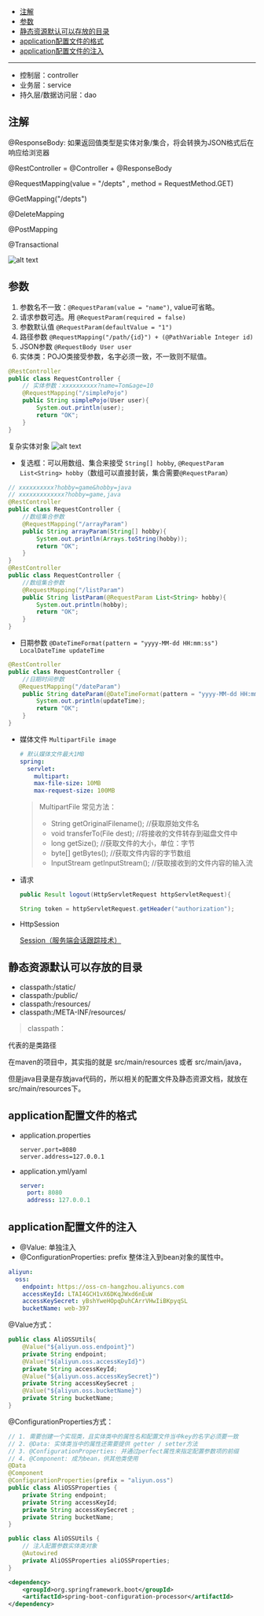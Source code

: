 - [注解](#注解)
- [参数](#参数)
- [静态资源默认可以存放的目录](#静态资源默认可以存放的目录)
- [application配置文件的格式](#application配置文件的格式)
- [application配置文件的注入](#application配置文件的注入)


---


- 控制层：controller
- 业务层：service
- 持久层/数据访问层：dao

## 注解


@ResponseBody: 如果返回值类型是实体对象/集合，将会转换为JSON格式后在响应给浏览器

@RestController = @Controller + @ResponseBody

@RequestMapping(value = "/depts" , method = RequestMethod.GET)

@GetMapping("/depts")

@DeleteMapping

@PostMapping

@Transactional



![alt text](../../images/image-152.png)


## 参数

1. 参数名不一致：`@RequestParam(value = "name")`, value可省略。
2. 请求参数可选。用 `@RequestParam(required = false)`
3. 参数默认值 `@RequestParam(defaultValue = "1")`
4. 路径参数 `@RequestMapping("/path/{id}") + (@PathVariable Integer id)`
5. JSON参数 `@RequestBody User user`
6. 实体类：POJO类接受参数，名字必须一致，不一致则不赋值。

```java
@RestController
public class RequestController {
    // 实体参数：xxxxxxxxxx?name=Tom&age=10
    @RequestMapping("/simplePojo")
    public String simplePojo(User user){
        System.out.println(user);
        return "OK";
    }
}
```
复杂实体对象
![alt text](../../images/image-149.png)

- 复选框：可以用数组、集合来接受 `String[] hobby`, `@RequestParam List<String> hobby`（数组可以直接封装，集合需要`@RequestParam`）
```java
// xxxxxxxxxx?hobby=game&hobby=java
// xxxxxxxxxxxxx?hobby=game,java
@RestController
public class RequestController {
    //数组集合参数
    @RequestMapping("/arrayParam")
    public String arrayParam(String[] hobby){
        System.out.println(Arrays.toString(hobby));
        return "OK";
    }
}
@RestController
public class RequestController {
    //数组集合参数
    @RequestMapping("/listParam")
    public String listParam(@RequestParam List<String> hobby){
        System.out.println(hobby);
        return "OK";
    }
}
```

- 日期参数 `@DateTimeFormat(pattern = "yyyy-MM-dd HH:mm:ss") LocalDateTime updateTime`
 
```java
@RestController
public class RequestController {
    //日期时间参数
   @RequestMapping("/dateParam")
    public String dateParam(@DateTimeFormat(pattern = "yyyy-MM-dd HH:mm:ss") LocalDateTime updateTime){
        System.out.println(updateTime);
        return "OK";
    }
}
```
- 媒体文件 `MultipartFile image`

    ```yml
    # 默认媒体文件最大1MB
    spring:
      servlet:
        multipart:
        max-file-size: 10MB
        max-request-size: 100MB
    ```

    > MultipartFile 常见方法： 
    >
    > - String  getOriginalFilename();  //获取原始文件名
    > - void  transferTo(File dest);     //将接收的文件转存到磁盘文件中
    > - long  getSize();     //获取文件的大小，单位：字节
    > - byte[]  getBytes();    //获取文件内容的字节数组
    > - InputStream  getInputStream();    //获取接收到的文件内容的输入流

- 请求

    ```java
    public Result logout(HttpServletRequest httpServletRequest){

    String token = httpServletRequest.getHeader("authorization");
    ```
- HttpSession

    [Session（服务端会话跟踪技术）](登录认证.md)

## 静态资源默认可以存放的目录

- classpath:/static/
- classpath:/public/
- classpath:/resources/
- classpath:/META-INF/resources/

> classpath：

代表的是类路径

在maven的项目中，其实指的就是 src/main/resources 或者 src/main/java，

但是java目录是存放java代码的，所以相关的配置文件及静态资源文档，就放在 src/main/resources下。

## application配置文件的格式

- application.properties

  ```properties
  server.port=8080
  server.address=127.0.0.1
  ```

- application.yml/yaml 

  ```yml
  server:
    port: 8080
    address: 127.0.0.1
  ```

## application配置文件的注入

- @Value: 单独注入
- @ConfigurationProperties: prefix 整体注入到bean对象的属性中。

```yml
aliyun:
  oss:
    endpoint: https://oss-cn-hangzhou.aliyuncs.com
    accessKeyId: LTAI4GCH1vX6DKqJWxd6nEuW
    accessKeySecret: yBshYweHOpqDuhCArrVHwIiBKpyqSL
    bucketName: web-397
```
@Value方式：
```java
public class AliOSSUtils{
    @Value("${aliyun.oss.endpoint}")
    private String endpoint;
    @Value("${aliyun.oss.accessKeyId}")
    private String accessKeyId;
    @Value("${aliyun.oss.accessKeySecret}")
    private String accessKeySecret ;
    @Value("${aliyun.oss.bucketName}")
    private String bucketName;
}
```
@ConfigurationProperties方式：
```java
// 1. 需要创建一个实现类，且实体类中的属性名和配置文件当中key的名字必须要一致
// 2. @Data: 实体类当中的属性还需要提供 getter / setter方法
// 3. @ConfigurationProperties: 并通过perfect属性来指定配置参数项的前缀
// 4. @Component: 成为bean，供其他类使用
@Data
@Component
@ConfigurationProperties(prefix = "aliyun.oss")
public class AliOSSProperties {
    private String endpoint;
    private String accessKeyId;
    private String accessKeySecret ;
    private String bucketName;
}
```
```java
public class AliOSSUtils {
    // 注入配置参数实体类对象
    @Autowired
    private AliOSSProperties aliOSSProperties;
}
```
```xml
<dependency>
    <groupId>org.springframework.boot</groupId>
    <artifactId>spring-boot-configuration-processor</artifactId>
</dependency>
```